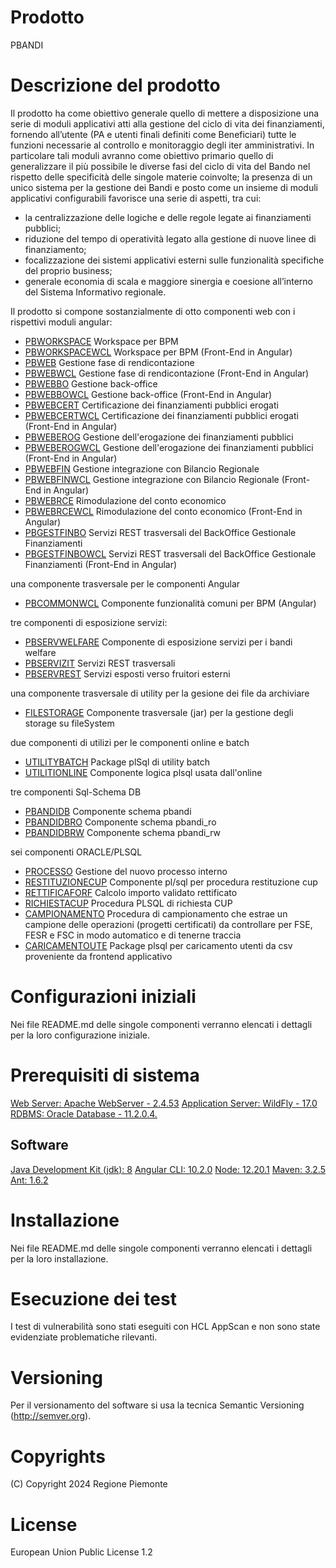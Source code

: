 # Prodotto
PBANDI
# Descrizione del prodotto
Il prodotto ha come obiettivo generale quello di mettere a disposizione una 
serie di moduli applicativi atti alla gestione del ciclo di vita dei 
finanziamenti, fornendo all’utente (PA e utenti finali definiti come Beneficiari) 
tutte le funzioni necessarie al controllo e monitoraggio degli iter amministrativi.
In particolare  tali moduli avranno come obiettivo primario quello di generalizzare 
il più possibile le diverse fasi del ciclo di vita del Bando nel rispetto delle 
specificità delle singole materie coinvolte; la presenza di un unico sistema per 
la gestione dei Bandi e posto come un insieme di moduli applicativi configurabili 
favorisce una serie di aspetti, tra cui:

- la centralizzazione delle logiche e delle regole legate ai finanziamenti pubblici;
- riduzione del tempo di operatività legato alla gestione di nuove linee di finanziamento;
- focalizzazione dei sistemi applicativi esterni sulle funzionalità specifiche del proprio business;
- generale economia di scala e maggiore sinergia e coesione all’interno del Sistema Informativo regionale.

Il prodotto si compone sostanzialmente di otto componenti web con i rispettivi moduli angular:

- [PBWORKSPACE](https://github.com/regione-piemonte/pbandi)  	Workspace per BPM
- [PBWORKSPACEWCL](https://github.com/regione-piemonte/pbandi)  Workspace per BPM (Front-End in Angular)
- [PBWEB](https://github.com/regione-piemonte/pbandi)  	        Gestione fase di rendicontazione
- [PBWEBWCL](https://github.com/regione-piemonte/pbandi)  	    Gestione fase di rendicontazione (Front-End in Angular)
- [PBWEBBO](https://github.com/regione-piemonte/pbandi)  	    Gestione back-office
- [PBWEBBOWCL](https://github.com/regione-piemonte/pbandi)  	Gestione back-office (Front-End in Angular)
- [PBWEBCERT](https://github.com/regione-piemonte/pbandi)  	    Certificazione dei finanziamenti pubblici erogati 
- [PBWEBCERTWCL](https://github.com/regione-piemonte/pbandi)  	Certificazione dei finanziamenti pubblici erogati (Front-End in Angular)
- [PBWEBEROG](https://github.com/regione-piemonte/pbandi)  	    Gestione dell'erogazione dei finanziamenti pubblici
- [PBWEBEROGWCL](https://github.com/regione-piemonte/pbandi)  	Gestione dell'erogazione dei finanziamenti pubblici (Front-End in Angular)
- [PBWEBFIN](https://github.com/regione-piemonte/pbandi)  	    Gestione integrazione con Bilancio Regionale
- [PBWEBFINWCL](https://github.com/regione-piemonte/pbandi)  	Gestione integrazione con Bilancio Regionale (Front-End in Angular)
- [PBWEBRCE](https://github.com/regione-piemonte/pbandi)  	    Rimodulazione del conto economico
- [PBWEBRCEWCL](https://github.com/regione-piemonte/pbandi)  	Rimodulazione del conto economico (Front-End in Angular)
- [PBGESTFINBO](https://github.com/regione-piemonte/pbandi)  	Servizi REST trasversali del BackOffice Gestionale Finanziamenti 
- [PBGESTFINBOWCL](https://github.com/regione-piemonte/pbandi)  Servizi REST trasversali del BackOffice Gestionale Finanziamenti (Front-End in Angular)

una componente trasversale per le componenti Angular
- [PBCOMMONWCL](https://github.com/regione-piemonte/pbandi)     Componente funzionalità comuni per BPM (Angular)

tre componenti di esposizione servizi:
- [PBSERVWELFARE](https://github.com/regione-piemonte/pbandi)   Componente di esposizione servizi per i bandi welfare 
- [PBSERVIZIT](https://github.com/regione-piemonte/pbandi)  	Servizi REST trasversali  	
- [PBSERVREST](https://github.com/regione-piemonte/pbandi)  	Servizi esposti verso fruitori esterni 	

una componente trasversale di utility per la gesione dei file da archiviare
- [FILESTORAGE](https://github.com/regione-piemonte/pbandi)  	Componente trasversale (jar) per la gestione degli storage su fileSystem

due componenti di utilizi per le componenti online e batch
- [UTILITYBATCH](https://github.com/regione-piemonte/pbandi)    Package plSql di utility batch 
- [UTILITIONLINE](https://github.com/regione-piemonte/pbandi)   Componente logica plsql usata dall'online 

tre componenti Sql-Schema DB
- [PBANDIDB](https://github.com/regione-piemonte/pbandi)        Componente schema pbandi
- [PBANDIDBRO](https://github.com/regione-piemonte/pbandi)      Componente schema pbandi_ro
- [PBANDIDBRW](https://github.com/regione-piemonte/pbandi)      Componente schema pbandi_rw

sei componenti ORACLE/PLSQL
- [PROCESSO](https://github.com/regione-piemonte/pbandi)  	    Gestione del nuovo processo interno  	
- [RESTITUZIONECUP](https://github.com/regione-piemonte/pbandi) Componente pl/sql per procedura restituzione cup  	
- [RETTIFICAFORF](https://github.com/regione-piemonte/pbandi)  	Calcolo importo validato rettificato  	
- [RICHIESTACUP](https://github.com/regione-piemonte/pbandi)  	Procedura PLSQL di richiesta CUP  	
- [CAMPIONAMENTO](https://github.com/regione-piemonte/pbandi)  	Procedura di campionamento che estrae un campione delle operazioni (progetti certificati) da controllare per FSE, FESR e FSC in modo automatico e di tenerne traccia  	
- [CARICAMENTOUTE](https://github.com/regione-piemonte/pbandi)  Package plsql per caricamento utenti da csv proveniente da frontend applicativo  
# Configurazioni iniziali
Nei file README.md delle singole componenti verranno elencati i dettagli per la loro configurazione iniziale.
# Prerequisiti di sistema
[Web Server: Apache WebServer - 2.4.53](https://www.apache.org)
[Application Server: WildFly - 17.0](https://www.wildfly.org/)
[RDBMS: Oracle Database - 11.2.0.4.](https://www.oracle.org)
## Software
[Java Development Kit (jdk): 8](https://www.oracle.org)
[Angular CLI: 10.2.0](https://angular.io)
[Node: 12.20.1](https://nodejs.org)
[Maven: 3.2.5](https://maven.apache.org)
[Ant: 1.6.2](https://ant.apache.org/)
# Installazione
Nei file README.md delle singole componenti verranno elencati i dettagli per la loro installazione.
# Esecuzione dei test
I test di vulnerabilità sono stati eseguiti con HCL AppScan e non sono state 
evidenziate problematiche rilevanti. 
# Versioning
Per il versionamento del software si usa la tecnica Semantic Versioning (http://semver.org).
# Copyrights
(C) Copyright 2024 Regione Piemonte
# License
European Union Public License 1.2